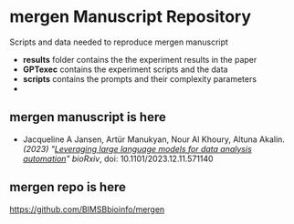 # mergen Manuscript Repository
Scripts and data needed to reproduce mergen manuscript

- **results** folder contains the the experiment results in the paper
- **GPTexec** contains the experiment scripts and the data
- **scripts** contains the prompts and their complexity parameters 
- 
## mergen manuscript is here
* Jacqueline A Jansen, Artür Manukyan, Nour Al Khoury, Altuna Akalin. _(2023)_ *"[Leveraging large language models for data analysis automation]( https://doi.org/10.1101/2023.12.11.571140)"* _bioRxiv_, doi: 10.1101/2023.12.11.571140

## mergen repo is here
https://github.com/BIMSBbioinfo/mergen
